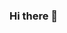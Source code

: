 ### Hi there 👋

<!--
**Brenda-bibiano/Brenda-bibiano** is a ✨ _special_ ✨ repository because its `README.md` (this file) appears on your GitHub profile.

**#Comunicóloga 
#Periodista 
#Escritora 
#Desarrolladora en proceso 
#Alemán A1 <font style="vertical-align: inherit;"><font style="vertical-align: inherit;">🦔</font></font>**
-->
